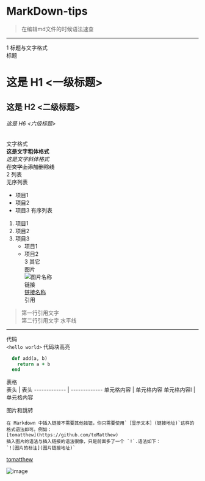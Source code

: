 # MarkDown-tips   
> 在编辑md文件的时候语法速查   
  
******   

1 标题与文字格式    
标题     
# 这是 H1 <一级标题> 
## 这是 H2 <二级标题> 
###### 这是 H6 <六级标题> 
文字格式    
**这是文字粗体格式**    
*这是文字斜体格式*     
~~在文字上添加删除线~~     
2 列表    
无序列表     
* 项目1 
* 项目2 
* 项目3 
有序列表     
1. 项目1 
2. 项目2 
3. 项目3 
   * 项目1    
   * 项目2    
3 其它    
图片     
![图片名称](http://gitcafe.com/image.png)     
链接    
[链接名称](http://gitcafe.com)    
引用    
> 第一行引用文字       
> 第二行引用文字 
水平线     
*** 
代码      
`<hello world>` 
代码块高亮    
```ruby 
  def add(a, b) 
    return a + b 
  end 
``` 
表格    
  表头  | 表头 
  ------------- | ------------- 
 单元格内容  | 单元格内容 
 单元格内容l  | 单元格内容 


图片和跳转
```
在 Markdown 中插入链接不需要其他按钮，你只需要使用`［显示文本］(链接地址)`这样的格式语法即可。例如：
[tomatthew](https://github.com/toMatthew)
插入图片的语法与插入链接的语法很像，只是前面多了一个 `!`.语法如下：
`![图片的标注](图片链接地址)`
```
[tomatthew](https://github.com/toMatthew)


![image](https://user-gold-cdn.xitu.io/2020/1/31/16ffab17d5c820c2?imageView2/1/w/1304/h/734/q/85/format/webp/interlace/1)
